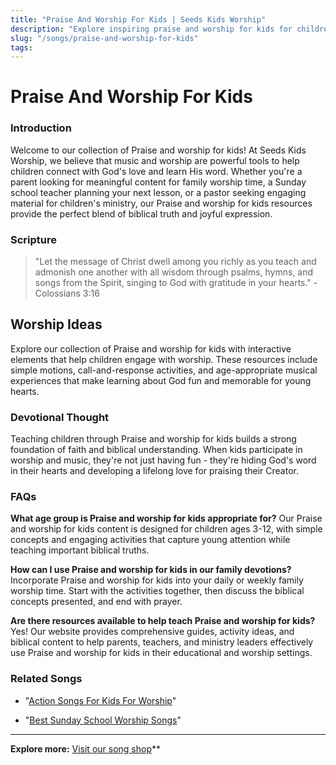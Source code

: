 ```yaml
---
title: "Praise And Worship For Kids | Seeds Kids Worship"
description: "Explore inspiring praise and worship for kids for children's worship and faith development. Biblical music resources for families and ministry."
slug: "/songs/praise-and-worship-for-kids"
tags:
---
```


# Praise And Worship For Kids

### Introduction

Welcome to our collection of Praise and worship for kids! At Seeds Kids Worship, we believe that music and worship are powerful tools to help children connect with God's love and learn His word. Whether you're a parent looking for meaningful content for family worship time, a Sunday school teacher planning your next lesson, or a pastor seeking engaging material for children's ministry, our Praise and worship for kids resources provide the perfect blend of biblical truth and joyful expression.

### Scripture

> "Let the message of Christ dwell among you richly as you teach and admonish one another with all wisdom through psalms, hymns, and songs from the Spirit, singing to God with gratitude in your hearts." - Colossians 3:16

## Worship Ideas

Explore our collection of Praise and worship for kids with interactive elements that help children engage with worship. These resources include simple motions, call-and-response activities, and age-appropriate musical experiences that make learning about God fun and memorable for young hearts.

### Devotional Thought

Teaching children through Praise and worship for kids builds a strong foundation of faith and biblical understanding. When kids participate in worship and music, they're not just having fun - they're hiding God's word in their hearts and developing a lifelong love for praising their Creator.

### FAQs

**What age group is Praise and worship for kids appropriate for?**
Our Praise and worship for kids content is designed for children ages 3-12, with simple concepts and engaging activities that capture young attention while teaching important biblical truths.

**How can I use Praise and worship for kids in our family devotions?**
Incorporate Praise and worship for kids into your daily or weekly family worship time. Start with the activities together, then discuss the biblical concepts presented, and end with prayer.

**Are there resources available to help teach Praise and worship for kids?**
Yes! Our website provides comprehensive guides, activity ideas, and biblical content to help parents, teachers, and ministry leaders effectively use Praise and worship for kids in their educational and worship settings.

### Related Songs

- "[Action Songs For Kids For Worship](/songs/action-songs-for-kids-for-worship/)"

- "[Best Sunday School Worship Songs](/songs/best-sunday-school-worship-songs/)"

---

**Explore more:** [Visit our song shop](https://seedskidsworship.com/shop)**

<!-- Schema Markup -->
<script type="application/ld+json">
{
  "@context": "https://schema.org",
  "@type": "MusicRecording",
  "name": "Praise And Worship For Kids",
  "byArtist": {
    "@type": "MusicGroup",
    "name": "Seeds Kids Worship"
  },
  "isFamilyFriendly": true,
  "url": "https://seedskidsworship.com/songs/praise-and-worship-for-kids/"
}
</script>